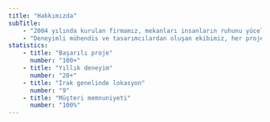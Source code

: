 ```yaml
---
title: "Hakkımızda"
subTitle:
    - "2004 yılında kurulan firmamız, mekanları insanların ruhunu yücelten olağanüstü yaşam alanlarına dönüştürüyor. Özgün yaklaşımımızla mühendislik hassasiyetini iç mekan tasarım sanatıyla mükemmel bir uyum içinde birleştirerek, ilham verici ve yenilikçi ortamlar yaratıyoruz."
    - "Deneyimli mühendis ve tasarımcılardan oluşan ekibimiz, her projede müşterilerimizin hayallerini gerçeğe dönüştürmek için onlarla yakın işbirliği içinde çalışıyor. İşlevselliği, yeniliği ve estetik değerleri bir araya getirerek, sıradanlığın ötesine geçen ve unutulmaz izler bırakan mekanlar tasarlıyoruz."
statistics:
    - title: "Başarılı proje"
      number: "100+"
    - title: "Yıllık deneyim"
      number: "20+"
    - title: "Irak genelinde lokasyon"
      number: "9"
    - title: "Müşteri memnuniyeti"
      number: "100%"
---
```


